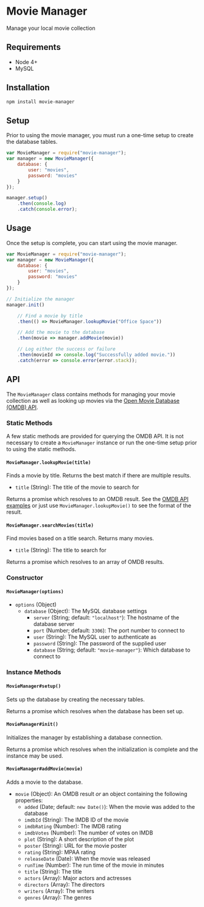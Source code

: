 # Movie Manager

Manage your local movie collection



## Requirements

* Node 4+
* MySQL



## Installation

```sh
npm install movie-manager
```



## Setup

Prior to using the movie manager, you must run a one-time setup to create the database tables.

```js
var MovieManager = require("movie-manager");
var manager = new MovieManager({
	database: {
		user: "movies",
		password: "movies"
	}
});

manager.setup()
	.then(console.log)
	.catch(console.error);
```



## Usage

Once the setup is complete, you can start using the movie manager.

```js
var MovieManager = require("movie-manager");
var manager = new MovieManager({
	database: {
		user: "movies",
		password: "movies"
	}
});

// Initialize the manager
manager.init()

	// Find a movie by title
	.then(() => MovieManager.lookupMovie("Office Space"))

	// Add the movie to the database
	.then(movie => manager.addMovie(movie))

	// Log either the success or failure
	.then(movieId => console.log("Successfully added movie."))
	.catch(error => console.error(error.stack));
```



## API

The `MovieManager` class contains methods for managing your movie collection as well as looking up movies via the [Open Movie Database (OMDB) API](http://www.omdbapi.com/).



### Static Methods

A few static methods are provided for querying the OMDB API. It is not necessary to create a `MovieManager` instance or run the one-time setup prior to using the static methods.

#### `MovieManager.lookupMovie(title)`

Finds a movie by title. Returns the best match if there are multiple results.

* `title` (String): The title of the movie to search for

Returns a promise which resolves to an OMDB result. See the [OMDB API examples](http://omdbapi.com/#examples) or just use `MovieManager.lookupMovie()` to see the format of the result.

#### `MovieManager.searchMovies(title)`

Find movies based on a title search. Returns many movies.

* `title` (String): The title to search for

Returns a promise which resolves to an array of OMDB results.



### Constructor

#### `MovieManager(options)`

* `options` (Object)
	* `database` (Object): The MySQL database settings
		* `server` (String; default: `"localhost"`): The hostname of the database server
		* `port` (Number; default: `3306`): The port number to connect to
		* `user` (String): The MySQL user to authenticate as
		* `password` (String): The password of the supplied user
		* `database` (String; default: `"movie-manager"`): Which database to connect to



### Instance Methods

#### `MovieManager#setup()`

Sets up the database by creating the necessary tables.

Returns a promise which resolves when the database has been set up.

#### `MovieManager#init()`

Initializes the manager by establishing a database connection.

Returns a promise which resolves when the initialization is complete and the instance may be used.

#### `MovieManager#addMovie(movie)`

Adds a movie to the database.

* `movie` (Object): An OMDB result *or* an object containing the following properties:
	* `added` (Date; default: `new Date()`): When the movie was added to the database
	* `imdbId` (String): The IMDB ID of the movie
	* `imdbRating` (Number): The IMDB rating
	* `imdbVotes` (Number): The number of votes on IMDB
	* `plot` (String): A short description of the plot
	* `poster` (String): URL for the movie poster
	* `rating` (String): MPAA rating
	* `releaseDate` (Date): When the movie was released
	* `runTime` (Number): The run time of the movie in minutes
	* `title` (String): The title
	* `actors` (Array): Major actors and actresses
	* `directors` (Array): The directors
	* `writers` (Array): The writers
	* `genres` (Array): The genres
